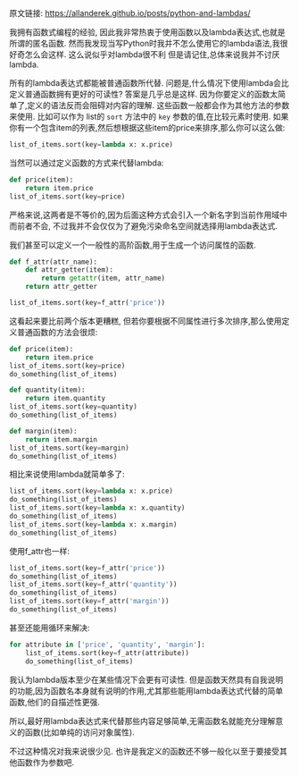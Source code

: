 <!-- 
#+TITLE: Python中的lambda表达式
#+URL: https://allanderek.github.io/posts/python-and-lambdas/
#+AUTHOR: lujun9972
#+TAGS: Python Common
#+DATE: [2017-03-22 三 16:44]
-->

原文链接: https://allanderek.github.io/posts/python-and-lambdas/

我拥有函数式编程的经验, 因此我非常热衷于使用函数以及lambda表达式,也就是所谓的匿名函数. 然而我发现当写Python时我并不怎么使用它的lambda语法,我很好奇怎么会这样. 这么说似乎对lambda很不利 但是请记住,总体来说我并不讨厌lambda.

所有的lambda表达式都能被普通函数所代替. 问题是,什么情况下使用lambda会比定义普通函数拥有更好的可读性? 答案是几乎总是这样. 因为你要定义的函数太简单了,定义的语法反而会阻碍对内容的理解. 这些函数一般都会作为其他方法的参数来使用. 比如可以作为 list的 `sort` 方法中的 `key` 参数的值,在比较元素时使用. 如果你有一个包含item的列表,然后想根据这些item的price来排序,那么你可以这么做:

```python
list_of_items.sort(key=lambda x: x.price)
```

当然可以通过定义函数的方式来代替lambda:

```python
def price(item):
    return item.price
list_of_items.sort(key=price)
```

严格来说,这两者是不等价的,因为后面这种方式会引入一个新名字到当前作用域中而前者不会, 不过我并不会仅仅为了避免污染命名空间就选择用lambda表达式.

我们甚至可以定义一个一般性的高阶函数,用于生成一个访问属性的函数.

```python
def f_attr(attr_name):
    def attr_getter(item):
        return getattr(item, attr_name)
    return attr_getter

list_of_items.sort(key=f_attr('price'))
```

这看起来要比前两个版本更糟糕, 但若你要根据不同属性进行多次排序,那么使用定义普通函数的方法会很烦:

```python
def price(item):
    return item.price
list_of_items.sort(key=price)
do_something(list_of_items)

def quantity(item):
    return item.quantity
list_of_items.sort(key=quantity)
do_something(list_of_items)

def margin(item):
    return item.margin
list_of_items.sort(key=margin)
do_something(list_of_items)
```

相比来说使用lambda就简单多了:

```python
list_of_items.sort(key=lambda x: x.price)
do_something(list_of_items)
list_of_items.sort(key=lambda x: x.quantity)
do_something(list_of_items)
list_of_items.sort(key=lambda x: x.margin)
do_something(list_of_items)
```

使用f\_attr也一样:

```python
list_of_items.sort(key=f_attr('price'))
do_something(list_of_items)
list_of_items.sort(key=f_attr('quantity'))
do_something(list_of_items)
list_of_items.sort(key=f_attr('margin'))
do_something(list_of_items)
```

甚至还能用循环来解决:

```python
for attribute in ['price', 'quantity', 'margin']:
    list_of_items.sort(key=f_attr(attribute))
    do_something(list_of_items)
```

我认为lambda版本至少在某些情况下会更有可读性. 但是函数天然具有自我说明的功能,因为函数名本身就有说明的作用,尤其那些能用lambda表达式代替的简单函数,他们的自描述性更强.

所以,最好用lambda表达式来代替那些内容足够简单,无需函数名就能充分理解意义的函数(比如单纯的访问对象属性).

不过这种情况对我来说很少见. 也许是我定义的函数还不够一般化以至于要接受其他函数作为参数吧.
